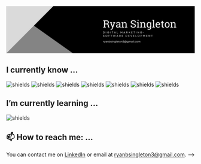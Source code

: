 <img src="https://github.com/ryansingleton-3/ryansingleton-3/blob/main/Black%20Modern%20Personal%20LinkedIn%20Banner.png">



## I currently know ...



![shields](https://img.shields.io/badge/Front--End-HTML-brightgreen)  ![shields](https://img.shields.io/badge/Front--End-CSS-brightgreen) ![shields](https://img.shields.io/badge/Front--End-JavaScript-green) ![shields](https://img.shields.io/badge/Front--End-BootStrap-green) ![shields](https://img.shields.io/badge/Front--End-ReactJS-green) ![shields](https://img.shields.io/badge/Programming-Python-green) ![shields](https://img.shields.io/badge/Back-End-PHP-green)



## I’m currently learning ...
![shields](https://img.shields.io/badge/Programming-C%23-green)


## 📫 How to reach me: ...

You can contact me on [LinkedIn](https://www.linkedin.com/in/ryansingleton3/) or email at ryanbsingleton3@gmail.com. 
-->
